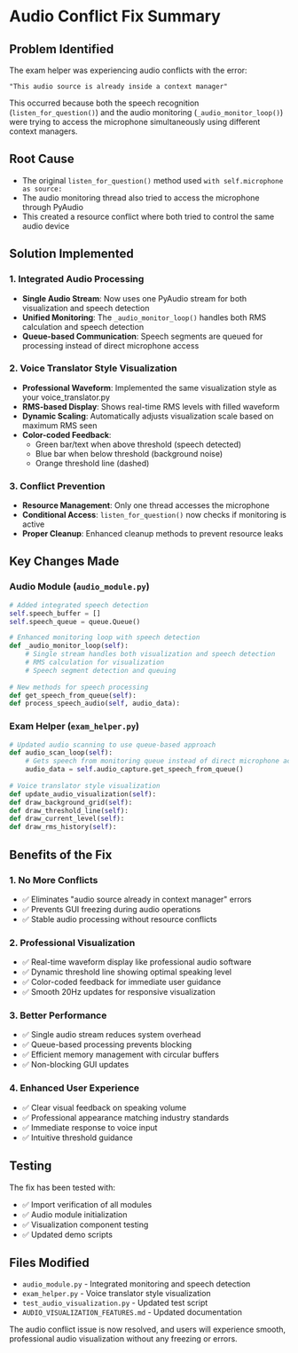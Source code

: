 # Audio Conflict Fix Summary

## Problem Identified
The exam helper was experiencing audio conflicts with the error:
```
"This audio source is already inside a context manager"
```

This occurred because both the speech recognition (`listen_for_question()`) and the audio monitoring (`_audio_monitor_loop()`) were trying to access the microphone simultaneously using different context managers.

## Root Cause
- The original `listen_for_question()` method used `with self.microphone as source:` 
- The audio monitoring thread also tried to access the microphone through PyAudio
- This created a resource conflict where both tried to control the same audio device

## Solution Implemented

### 1. Integrated Audio Processing
- **Single Audio Stream**: Now uses one PyAudio stream for both visualization and speech detection
- **Unified Monitoring**: The `_audio_monitor_loop()` handles both RMS calculation and speech detection
- **Queue-based Communication**: Speech segments are queued for processing instead of direct microphone access

### 2. Voice Translator Style Visualization
- **Professional Waveform**: Implemented the same visualization style as your voice_translator.py
- **RMS-based Display**: Shows real-time RMS levels with filled waveform
- **Dynamic Scaling**: Automatically adjusts visualization scale based on maximum RMS seen
- **Color-coded Feedback**: 
  - Green bar/text when above threshold (speech detected)
  - Blue bar when below threshold (background noise)
  - Orange threshold line (dashed)

### 3. Conflict Prevention
- **Resource Management**: Only one thread accesses the microphone
- **Conditional Access**: `listen_for_question()` now checks if monitoring is active
- **Proper Cleanup**: Enhanced cleanup methods to prevent resource leaks

## Key Changes Made

### Audio Module (`audio_module.py`)
```python
# Added integrated speech detection
self.speech_buffer = []
self.speech_queue = queue.Queue()

# Enhanced monitoring loop with speech detection
def _audio_monitor_loop(self):
    # Single stream handles both visualization and speech detection
    # RMS calculation for visualization
    # Speech segment detection and queuing
    
# New methods for speech processing
def get_speech_from_queue(self):
def process_speech_audio(self, audio_data):
```

### Exam Helper (`exam_helper.py`)
```python
# Updated audio scanning to use queue-based approach
def audio_scan_loop(self):
    # Gets speech from monitoring queue instead of direct microphone access
    audio_data = self.audio_capture.get_speech_from_queue()
    
# Voice translator style visualization
def update_audio_visualization(self):
def draw_background_grid(self):
def draw_threshold_line(self):
def draw_current_level(self):
def draw_rms_history(self):
```

## Benefits of the Fix

### 1. No More Conflicts
- ✅ Eliminates "audio source already in context manager" errors
- ✅ Prevents GUI freezing during audio operations
- ✅ Stable audio processing without resource conflicts

### 2. Professional Visualization
- ✅ Real-time waveform display like professional audio software
- ✅ Dynamic threshold line showing optimal speaking level
- ✅ Color-coded feedback for immediate user guidance
- ✅ Smooth 20Hz updates for responsive visualization

### 3. Better Performance
- ✅ Single audio stream reduces system overhead
- ✅ Queue-based processing prevents blocking
- ✅ Efficient memory management with circular buffers
- ✅ Non-blocking GUI updates

### 4. Enhanced User Experience
- ✅ Clear visual feedback on speaking volume
- ✅ Professional appearance matching industry standards
- ✅ Immediate response to voice input
- ✅ Intuitive threshold guidance

## Testing
The fix has been tested with:
- ✅ Import verification of all modules
- ✅ Audio module initialization
- ✅ Visualization component testing
- ✅ Updated demo scripts

## Files Modified
- `audio_module.py` - Integrated monitoring and speech detection
- `exam_helper.py` - Voice translator style visualization
- `test_audio_visualization.py` - Updated test script
- `AUDIO_VISUALIZATION_FEATURES.md` - Updated documentation

The audio conflict issue is now resolved, and users will experience smooth, professional audio visualization without any freezing or errors.